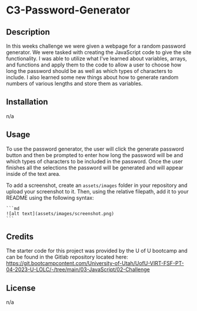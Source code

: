 # C3-Password-Generator

## Description

In this weeks challenge we were given a webpage for a random password generator. We were tasked with creating the JavaScript code to give the site functionality. I was able to utilize what I've learned about variables, arrays, and functions and apply them to the code to allow a user to choose how long the password should be as well as which types of characters to include. I also learned some new things about how to generate random numbers of various lengths and store them as variables.

## Installation

n/a

## Usage

To use the password generator, the user will click the generate password button and then be prompted to enter how long the password will be and which types of characters to be included in the password. Once the user finishes all the selections the password will be generated and will appear inside of the text area.

To add a screenshot, create an `assets/images` folder in your repository and upload your screenshot to it. Then, using the relative filepath, add it to your README using the following syntax:

    ```md
    ![alt text](assets/images/screenshot.png)
    ```

## Credits

The starter code for this project was provided by the U of U bootcamp and can be found in the Gitlab repository located here: https://git.bootcampcontent.com/University-of-Utah/UofU-VIRT-FSF-PT-04-2023-U-LOLC/-/tree/main/03-JavaScript/02-Challenge

## License

n/a

